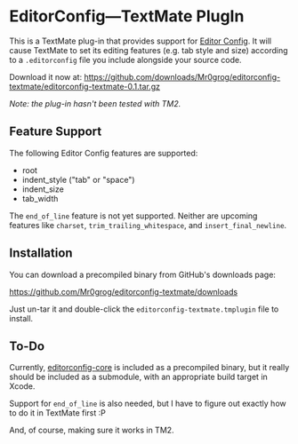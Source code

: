 EditorConfig—TextMate PlugIn
============================

This is a TextMate plug-in that provides support for [Editor Config](http://editorconfig.org/). It will cause TextMate to set its editing features (e.g. tab style and size) according to a `.editorconfig` file you include alongside your source code.

Download it now at: https://github.com/downloads/Mr0grog/editorconfig-textmate/editorconfig-textmate-0.1.tar.gz

*Note: the plug-in hasn't been tested with TM2.*


Feature Support
---------------

The following Editor Config features are supported:

- root
- indent_style ("tab" or "space")
- indent_size
- tab_width

The `end_of_line` feature is not yet supported. Neither are upcoming features like `charset`, `trim_trailing_whitespace`, and `insert_final_newline`.


Installation
------------

You can download a precompiled binary from GitHub's downloads page:

https://github.com/Mr0grog/editorconfig-textmate/downloads

Just un-tar it and double-click the `editorconfig-textmate.tmplugin` file to install.


To-Do
-----

Currently, [editorconfig-core](https://github.com/editorconfig/editorconfig-core) is included as a precompiled binary, but it really should be included as a submodule, with an appropriate build target in Xcode.

Support for `end_of_line` is also needed, but I have to figure out exactly how to do it in TextMate first :P

And, of course, making sure it works in TM2.
